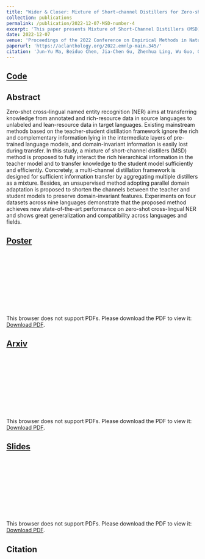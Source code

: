 ```yaml
---
title: "Wider & Closer: Mixture of Short-channel Distillers for Zero-shot Cross-lingual Named Entity Recognition"
collection: publications
permalink: /publication/2022-12-07-MSD-number-4
excerpt: 'This paper presents Mixture of Short-Channel Distillers (MSD), a novel multi-channel distillation framework for zero-shot cross-lingual NER that leverages intermediate-layer knowledge and preserves domain-invariant features. By combining multiple distillers and using unsupervised parallel domain adaptation, MSD enhances knowledge transfer efficiency. The approach achieves state-of-the-art results on four datasets across nine languages, demonstrating strong generalization and cross-domain compatibility.'
date: 2022-12-07
venue: 'Proceedings of the 2022 Conference on Empirical Methods in Natural Language Processing'
paperurl: 'https://aclanthology.org/2022.emnlp-main.345/'
citation: 'Jun-Yu Ma, Beiduo Chen, Jia-Chen Gu, Zhenhua Ling, Wu Guo, Quan Liu, Zhigang Chen, and Cong Liu. 2022. Wider & Closer: Mixture of Short-channel Distillers for Zero-shot Cross-lingual Named Entity Recognition. In Proceedings of the 2022 Conference on Empirical Methods in Natural Language Processing, pages 5171–5183, Abu Dhabi, United Arab Emirates. Association for Computational Linguistics.'
---
```


## [Code](https://github.com/Mckysse/MSD)


## Abstract
Zero-shot cross-lingual named entity recognition (NER) aims at transferring knowledge from annotated and rich-resource data in source languages to unlabeled and lean-resource data in target languages. Existing mainstream methods based on the teacher-student distillation framework ignore the rich and complementary information lying in the intermediate layers of pre-trained language models, and domain-invariant information is easily lost during transfer. In this study, a mixture of short-channel distillers (MSD) method is proposed to fully interact the rich hierarchical information in the teacher model and to transfer knowledge to the student model sufficiently and efficiently. Concretely, a multi-channel distillation framework is designed for sufficient information transfer by aggregating multiple distillers as a mixture. Besides, an unsupervised method adopting parallel domain adaptation is proposed to shorten the channels between the teacher and student models to preserve domain-invariant features. Experiments on four datasets across nine languages demonstrate that the proposed method achieves new state-of-the-art performance on zero-shot cross-lingual NER and shows great generalization and compatibility across languages and fields.


## [Poster](https://mckysse.github.io/files/EMNLP2022_MSD_poster.pdf)
<object data="https://mckysse.github.io/files/EMNLP2022_MSD_poster.pdf" type="application/pdf" width="900px" height="900px">
    <embed src="https://mckysse.github.io/files/EMNLP2022_MSD_poster.pdf">
        <p>This browser does not support PDFs. Please download the PDF to view it: <a href="https://mckysse.github.io/files/EMNLP2022_MSD_poster.pdf">Download PDF</a>.</p>
    </embed>
</object>


## [Arxiv](https://arxiv.org/pdf/2212.03506)
<object data="https://arxiv.org/pdf/2212.03506" type="application/pdf" width="900px" height="900px">
    <embed src="https://arxiv.org/pdf/2212.03506">
        <p>This browser does not support PDFs. Please download the PDF to view it: <a href="https://arxiv.org/pdf/2212.03506">Download PDF</a>.</p>
    </embed>
</object>


## [Slides](https://mckysse.github.io/files/EMNLP2022_MSD_slides.pdf)
<object data="https://mckysse.github.io/files/EMNLP2022_MSD_slides.pdf" type="application/pdf" width="900px" height="900px">
    <embed src="https://mckysse.github.io/files/EMNLP2022_MSD_slides.pdf">
        <p>This browser does not support PDFs. Please download the PDF to view it: <a href="https://mckysse.github.io/files/EMNLP2022_MSD_slides.pdf">Download PDF</a>.</p>
    </embed>
</object>

## Citation
